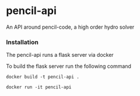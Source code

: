 # pencil-api
An API around pencil-code, a high order hydro solver

### Installation

The pencil-api runs a flask server via docker

To build the flask server run the following command

```commandline
docker build -t pencil-api .
```

```commandline
docker run -it pencil-api
```